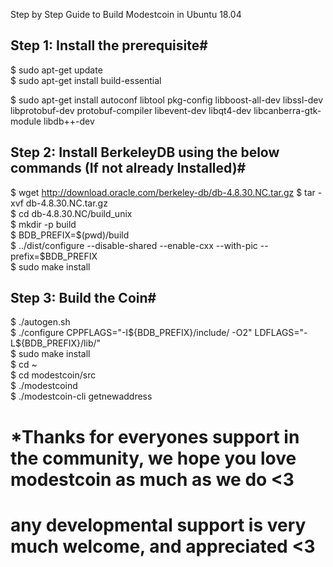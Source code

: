 Step by Step Guide to Build Modestcoin in Ubuntu 18.04                                                                                                                  

## Step 1: Install the prerequisite#

$ sudo apt-get update  
$ sudo apt-get install build-essential 

$ sudo apt-get install autoconf libtool pkg-config libboost-all-dev libssl-dev libprotobuf-dev protobuf-compiler libevent-dev libqt4-dev libcanberra-gtk-module libdb++-dev


## Step 2: Install BerkeleyDB using the below commands (If not already Installed)#

$ wget http://download.oracle.com/berkeley-db/db-4.8.30.NC.tar.gz                                                                                                      $ tar -xvf db-4.8.30.NC.tar.gz                                                                                                                                         
$ cd db-4.8.30.NC/build_unix                                                                                                                                           
$ mkdir -p build                                                                                                                                                       
$ BDB_PREFIX=$(pwd)/build                                                                                                                                             
$ ../dist/configure --disable-shared --enable-cxx --with-pic --prefix=$BDB_PREFIX                                                                                         
$ sudo make install                                                                                                                                                     

## Step 3: Build the Coin#

$ ./autogen.sh                                                                                                                                                         
$ ./configure CPPFLAGS="-I${BDB_PREFIX}/include/ -O2" LDFLAGS="-L${BDB_PREFIX}/lib/"                                                                                   
$ sudo make install                                                                                                                                                   
$ cd ~                                                                                                                                                                 
$ cd modestcoin/src                                                                                                                                                   
$ ./modestcoind                                                                                                                                                       
$ ./modestcoin-cli getnewaddress                                                                                                                                      


# *Thanks for everyones support in the community, we hope you love modestcoin as much as we do <3
# any developmental support is very much welcome, and appreciated <3
